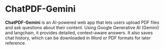 # ChatPDF-Gemini
**ChatPDF-Gemini** is an AI-powered web app that lets users upload PDF files and ask questions about their content. Using Google Generative AI (Gemini) and langchain, it provides detailed, context-aware answers. It also saves chat history, which can be downloaded in Word or PDF formats for later reference.
